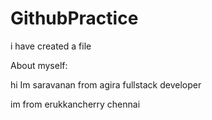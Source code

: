 # GithubPractice
i have created a file 

About myself:

hi Im saravanan from agira  fullstack developer 

im from erukkancherry chennai
